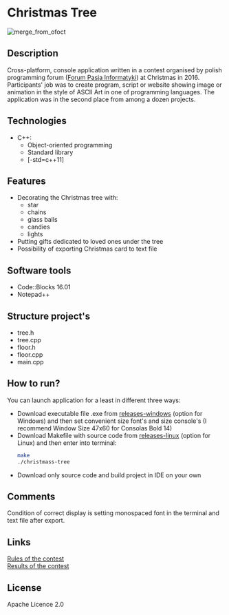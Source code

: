 # Christmas Tree
![merge_from_ofoct](https://user-images.githubusercontent.com/21959354/28546433-04bf2dda-70cb-11e7-8738-42cb5f66e3f3.jpg)
## Description
Cross-platform, console application written in a contest organised by polish programming forum ([Forum Pasja Informatyki](https://forum.pasja-informatyki.pl)) at Christmas in 2016. Participants' job was to create program, script or website showing image or animation in the style of ASCII Art in one of programming languages. The application was in the second place from among a dozen projects.
## Technologies
- C++:
  - Object-oriented programming
  - Standard library
  - [-std=c++11]
## Features
* Decorating the Christmas tree with:
  * star
  * chains
  * glass balls
  * candies
  * lights
* Putting gifts dedicated to loved ones under the tree
* Possibility of exporting Christmas card to text file
## Software tools
- Code::Blocks 16.01
- Notepad++
## Structure project's
- tree.h
- tree.cpp
- floor.h
- floor.cpp
- main.cpp
## How to run?
You can launch application for a least in different three ways:
- Download executable file .exe from [releases-windows](https://github.com/plkpiotr/Christmas-Tree/releases/tag/windows) (option for Windows) and then set convenient size font's and size console's (I recommend Window Size 47x60 for Consolas Bold 14)
- Download Makefile with source code from [releases-linux](https://github.com/plkpiotr/Christmas-Tree/releases/tag/linux) (option for Linux) and then enter into terminal:
  ```sh
  make
  ./christmass-tree
  ```
- Download only source code and build project in IDE on your own
## Comments
Condition of correct display is setting monospaced font in the terminal and text file after export.
## Links
[Rules of the contest](https://forum.pasja-informatyki.pl/204706/wyniki-konkurs-swiateczny-wygraj-atrakcyjne-nagrody)  
[Results of the contest](https://forum.pasja-informatyki.pl/contest/swieta-2016)
## License
Apache Licence 2.0
